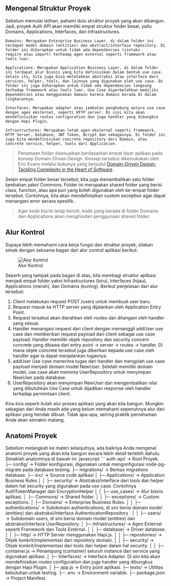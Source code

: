 ## Mengenal Struktur Proyek

Sebelum memulai latihan, pahami dulu struktur proyek yang akan dibangun. Jadi, proyek Auth API akan memiliki empat struktur folder besar, yaitu Domains, Applications, Interfaces, dan Infrastructures.

    Domains: Merupakan Enterprise Business Layer, di dalam folder ini terdapat model domain (entities) dan abstract/interface repository. Di folder ini diharapkan untuk tidak ada dependencies (sintaks require atau import) terhadap agen external seperti framework atau tools luar.

    Applications: Merupakan Application Business Layer, di dalam folder ini terdapat alur bisnis yang kita definisikan dalam bentuk use case. Selain itu, kita juga bisa meletakkan abstraksi atau interface dari services, helper, tools, dan lainnya yang digunakan oleh use case. Di folder ini juga diharapkan untuk tidak ada dependencies langsung terhadap framework atau tools luar. Use Case diperbolehkan memiliki dependencies atau menggunakan domain karena domain berada di dalam lingkarannya.

    Interfaces: Merupakan adapter atau jembatan penghubung antara use case dengan agen eksternal, seperti HTTP server. Di sini kita akan mendefinisikan routes configuration dan juga handler yang dibungkus dengan Hapi Plugin.

    Infrastructures: Merupakan letak agen eksternal seperti framework, HTTP Server, Database, JWT Token, Bcrypt dan sebagainya. Di folder ini juga kita mendefinisikan concrete repository dari Domain, atau concrete service, helper, tools dari Application.

    
> Penamaan folder disesuaikan berdasarkan empat layer aplikasi pada konsep Domain-Driven Design. Konsep tersebut dikemukakan oleh Eric Evans melalui bukunya yang berjudul [Domain-Driven Design: Tackling Complexity in the Heart of Software](https://www.pearson.com/us/higher-education/program/Evans-Domain-Driven-Design-Tackling-Complexity-in-the-Heart-of-Software/PGM168436.html).

Selain empat folder besar tersebut, kita juga menambahkan satu folder tambahan yakni Commons. Folder ini merupakan shared folder yang berisi class, function, atau apa pun yang boleh digunakan oleh ke-empat folder tersebut. Contohnya, kita akan mendefinisikan custom exception agar dapat menangani error secara spesifik.

> Agar kode bisnis tetap bersih, kode yang berada di folder Domains dan Applications akan menghindari penggunaan shared folder.


## Alur Kontrol

Supaya lebih memahami cara kerja fungsi dan struktur proyek, silakan simak dengan seksama bagan dari alur control aplikasi berikut.

<figure>
  <img src="https://d17ivq9b7rppb3.cloudfront.net/original/academy/20210809002537bddffee0e6ff9c6b4211de67c059d99b.png" alt="Alur Kontrol">
  <figcaption>Alur Kontrol</figcaption>
</figure>

Seperti yang tampak pada bagan di atas, kita membagi struktur aplikasi menjadi empat folder yakni Infrastructures (biru), Interfaces (hijau), Applications (merah), dan Domains (kuning). Berikut penjelasan dari alur tersebut:

1. Client melakukan request POST /users untuk membuat user baru.
2. Request masuk ke HTTP server yang dijalankan oleh Application Entry Point.
3. Request tersebut akan diarahkan oleh routes dan ditangani oleh handler yang sesuai.
4. Handler menangani request dari client dengan memanggil addUser use case dan memberikan request payload dari client sebagai use case payload. Handler memiliki objek repository dan security concern concrete yang dibawa dari entry point -> server -> routes -> handler. Di mana objek concrete tersebut juga diberikan kepada use case oleh handler agar ia dapat menjalankan tugasnya.
5. addUser Use case menerima tugas dari handler dan mengolah use case payload menjadi domain model NewUser. Setelah memiliki domain model, use case akan meminta UserRepository untuk menyimpan NewUser pada database.
6. UserRepository akan menyimpan NewUser dan mengembalikan nilai yang dibutuhkan Use Case untuk dijadikan response oleh handler terhadap permintaan client.

Kira-kira seperti itulah alur proses aplikasi yang akan kita bangun. Mungkin sebagian dari Anda masih ada yang belum memahami sepenuhnya alur dari aplikasi yang hendak dibuat. Tidak apa-apa, seiring praktik pemahaman Anda akan semakin matang. 


## Anatomi Proyek

Sebelum melangkah ke materi selanjutnya, ada baiknya Anda mengenal anatomi proyek yang akan kita bangun secara lebih detail terlebih dahulu. Simaklah anatominya di bawah ini.
javascript ```
    auth-api/                   → Root Proyek.
    ├─ config/                  → Folder konfigurasi, digunakan untuk mengonfigurasi node-pg-migrate pada database testing.
    ├─ migrations/              → Berkas migrations database.
    ├─ src/                     → Source code aplikasi
    │  ├─ Applications/         → Application Business Rules
    │  │  ├─ security/          → Abstraksi/interface dari tools dan helper dalam hal security yang digunakan pada use case. Contohnya AuthTokenManager dan EncryptionHelper
    │  │  ├─ use_cases/         → Alur bisnis aplikasi.
    │  ├─ Commons/              → Shared folder.
    │  │  ├─ exceptions/        → Custom exceptions.
    │  ├─ Domains/              → Enterprise Business Rules.
    │  │  ├─ authentications/   → Subdomain authentications, di sini berisi domain model (entities) dan abstraksi/interface AuthenticationRepository .
    │  │  ├─ users/             → Subdomain users, di sini berisi domain model (entities) dan abstraksi/interface UserRepository.
    │  ├─ Infrastructures/      → Agen External seperti Framework dan Tools External.
    │  │  ├─ database/          → Driver database.
    │  │  ├─ http/              → HTTP Server menggunakan Hapi.js.
    │  │  ├─ repositories/      → Objek konkrit/implementasi dari repository domain.
    │  │  ├─ security/          → Objek konkrit/implementasi dari tools dan helper dalam hal security.
    │  │  ├─ container.js       → Penampung (container) seluruh instance dari service yang digunakan aplikasi.
    │  ├─ Interfaces/           → Interface Adapter. Di sini kita akan mendefinisikan routes configuration dan juga handler yang dibungkus dengan Hapi Plugin.
    │  ├─ app.js                → Entry point aplikasi.
    ├─ tests/                   → Utilitas kebutuhan untuk testing.
    ├─ .env                     → Environment variable.
    ├─ package.json             → Project Manifest.
```